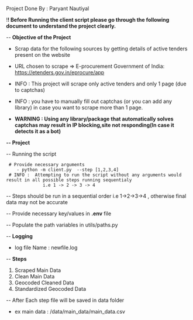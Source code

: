 Project Done By : Paryant Nautiyal

!**! Before Running the client script please go through the following document to understand the project clearly.**

-- **Objective of the Project** 

   - Scrap data for the following sources by getting details of active tenders present on the website
   - URL chosen to scrape => E-procurement Government of India: https://etenders.gov.in/eprocure/app

   - INFO : This project will scrape only active tenders and only 1 page (due to captchas)

   - INFO : you have to manually fill out captchas (or you can add any library) in case you want to scrape more than 1 page. 
   - **WARNING : Using any library/package that automatically solves captchas may result in IP blocking,site not responding(In case it detects it as a bot)**
   
**-- Project** 
   
 

--  Running the script

     # Provide necessary arguments 
        - python -m client.py  --step [1,2,3,4]
     # INFO :  Attempting to run the script without any arguments would result in all possible steps running sequentialy
                  i.e 1 -> 2 -> 3 -> 4
-- Steps should be run in a sequential order i.e 1->2->3->4 , otherwise final data may not be accurate

-- Provide necessary key/values in **.env** file

-- Populate the path variables in utils/paths.py

-- **Logging** 
  - log file Name : newfile.log

-- **Steps** 
   1. Scraped Main Data
   2. Clean Main Data
   3. Geocoded Cleaned Data
   4. Standardized Geocoded Data

-- After Each step file will be saved in data folder 
   - ex main data : /data/main_data/main_data.csv 
